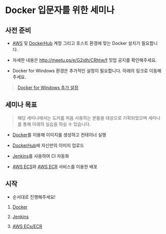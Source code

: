 # Docker 입문자를 위한 세미나

## 사전 준비


- [AWS](https://aws.amazon.com) 및 [DockerHub](https://hub.docker.com/) 계정 그리고 호스트 환경에 맞는 Docker 설치가 필요합니다.

- 자세한 내용은 http://meetu.ps/e/G2jdh/CRhtw/f 밋업 공지를 확인해주세요.

- Docker for Windows 환경은 추가적인 설정이 필요합니다. 아래의 링크로 이동해주세요.
> [Docker for Windows 추가 설정](./public/windows.md)


## 세미나 목표
> 해당 세미나에서는 도커를 처음 사용하는 분들을 대상으로 기획되었으며 세미나를 통해 아래의 실습을 하실 수 있습니다. 


- [Docker](https://www.docker.com/)를 이용해 이미지를 생성하고 컨테이너 실행  

- [DockerHub](https://hub.docker.com/)에 자신만의 이미지 업로드  

- [Jenkins](https://jenkins.io/)를 사용하여 CI 자동화  

- [AWS ECS](https://aws.amazon.com/ko/ecs/)와 [AWS ECR](https://aws.amazon.com/ko/ecr/) 서비스를 이용한 배포  


## 시작

- 순서대로 진행해주세요!

1. [Docker](./1.Docker/README.md)

2. [Jenkins](./2.Jenkins/README.md)

3. [AWS ECs/ECR](./3.AWS_ECS/README.md)